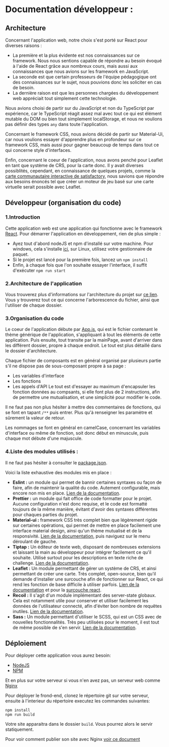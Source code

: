 # Documentation développeur :

## Architecture
Concernant l'application web, notre choix s'est porté sur React pour diverses raisons :
* La première et la plus évidente est nos connaissances sur ce framework. Nous nous sentions capable de répondre au besoin évoqué à l'aide de React grâce aux nombreux cours, mais aussi aux connaissances que nous avions sur les framework en JavaScript.
* La seconde est que certain professeurs de l'équipe pédagogique ont des connaissances sur le sujet, nous pouvions donc les soliciter en cas de besoin.
* La dernière raison est que les personnes chargées du développement web appréciait tout simplement cette technologie.

Nous avions choisi de partir sur du JavaScript et non du TypeScript par expérience, car le TypeScript réagit assez mal avec tout ce qui est élément mutable du DOM ou bien tout simplement localStorage, et nous ne voulions pas définir des types `any` dans toute l'application.

Concernant le framework CSS, nous avions décidé de partir sur Material-Ui, car nous voulions essayer d'apprendre plus en profondeur sur ce framework CSS, mais aussi pour gagner beaucoup de temps dans tout ce qui concerne style d'interfaces.

Enfin, concernant le coeur de l'application, nous avons penché pour Leaflet en tant que système de CRS, pour la carte donc. Il y avait diverses possiblités, cependant, en connaissance de quelques projets, comme la [carte communautaire interactive de satisfactory](https://satisfactory-calculator.com/en/interactive-map), nous savions que répondre aux besoins énoncés tel que créer un moteur de jeu basé sur une carte virtuelle serait possible avec Leaflet.

## Développeur (organisation du code)
### 1.Introduction

Cette application web est une application qui fonctionne avec le framework [React](https://reactjs.org/).
Pour démarrer l'application en développement, rien de plus simple : 
* Ayez tout d'abord nodeJS et npm d'installé sur votre machine. Pour windows, cela s'installe [ici](https://nodejs.org/en/), sur Linux, utilisez votre gestionnaire de paquet.
* Si le projet est lancé pour la première fois, lancez un `npm install`
* Enfin, à chaque fois que l'on souhaite essayer l'interface, il suffit d'exécuter `npm run start`

### 2.Architecture de l'application

Vous trouverez plus d'informations sur l'architecture du projet sur [ce lien](https://gitlab.unistra.fr/equipe-31/projet-acrobatt/-/blob/develop/web/Architecture-LA1.md). Vous y trouverez tout ce qui concerne l'arborescence du fichier, ainsi que l'utiliser de chaque dossier.

### 3.Organisation du code

Le coeur de l'application débute par [App.js](https://gitlab.unistra.fr/equipe-31/projet-acrobatt/-/blob/master/web/src/App.js), qui est le fichier contenant le thème générique de l'application, s'appliquant à tout les éléments de cette application. Puis ensuite, tout transite par la mainPage, avant d'arriver dans les différent dossier, propre à chaque endroit. Le tout est plus détaillé dans le dossier d'architecture.

Chaque fichier de composants est en général organisé par plusieurs partie s'il ne dispose pas de sous-composant propre à sa page : 
* Les variables d'interface
* Les fonctions
* Les appels d'API
Le tout est d'essayer au maximum d'encapsuler les fonction données au compsants, si elle font plus de 2 instructions, afin de permettre une mutualisation, et une simplicité pour modifier le code.

Il ne faut pas non plus hésiter à mettre des commentaires de fonctions, qui se font en tapant `/**` puis entrer. Plus qu'à renseigner les paramètre et sûrement la valeur de retour.

Les nommages se font en général en camelCase, concernant les variables d'interface ou même de fonction, soit donc début en minuscule, puis chaque mot débute d'une majuscule.

### 4.Liste des modules utilisés : 
Il ne faut pas hésiter à consulter le [package.json](https://git.unistra.fr/equipe-3/projet-acrobatt/-/blob/feature/FrontWebCreation/web/package.json).

Voici la liste exhaustive des modules mis en place : 
* **Eslint :** un module qui permet de bannir certaines syntaxes ou façon de faire, afin de maintenir la qualité du code. Autement configurable, mais encore non mis en place. [Lien de la documentation](https://eslint.org/docs/user-guide/configuring/).
* **Prettier :** un module qui fait office de code formatter pour le projet. Aucune configuration n'est donc requise, et le code est formatté toujours de la même manière, évitant d'avoir des syntaxes différentes pour chaques parties du projet.
* **Material-ui :** framework CSS très complet bien que légèrement rigide sur certaines opérations, qui permet de mettre en place facilement une interface material design, ainsi qu'un thème mutualisé et de la responsivité. [Lien de la documentation](https://material-ui.com/), puis naviguez sur le menu déroulant de gauche.
* **Tiptap :** Un éditeur de texte web, disposant de nombreuses extensions et laissant la main au développeur pour intégrer facilement ce qu'il souhaite. Utilisé surtout pour les descriptions en texte riche de challenge. [Lien de la documentation](https://www.tiptap.dev/installation).
* **Leaflet :** Un module permettant de gérer un système de CRS, et ainsi permettant de créer une carte. Très complet, open-source, bien qu'il demande d'installer une surcouche afin de fonctionner sur React, ce qui rend les fonction de base difficile à utiliser parfois. [Lien de la documentation](https://leafletjs.com/reference-1.7.1.html) et pour la [surcouche react](https://react-leaflet.js.org/docs/example-popup-marker).
* **Recoil :** Il s'agit d'un module implémentant des server-state globaux. Cela est notamment utile pour conserver et utiliser facilement les données de l'utilisateur connecté, afin d'éviter bon nombre de requêtes inutiles. [Lien de la documentation](https://recoiljs.org/docs/introduction/installation).
* **Sass :** Un module permettant d'utiliser le SCSS, qui est un CSS avec de nouvelles fonctionnalités. Très peu utilisées pour le moment, il est tout de même possible de s'en servir. [Lien de la documentation](https://sass-lang.com/documentation).

## Déploiement
Pour déployer cette application vous aurez besoin:
- [NodeJS](https://nodejs.org/en/)
- [NPM](https://www.npmjs.com/)

Et en plus sur votre serveur si vous n'en avez pas, un serveur web comme [Nginx](https://www.nginx.com/)

Pour déployer le frond-end, clonez le répertoire git sur votre serveur, ensuite à l'interieur du répertoire executez les commandes suivantes:
```
npm install
npm run build
```

Votre site apparaitra dans le dossier `build`. Vous pourrez alors le servir statiquement.

Pour voir comment publier son site avec Nginx [voir ce document](../Documentation/Nginx.md)